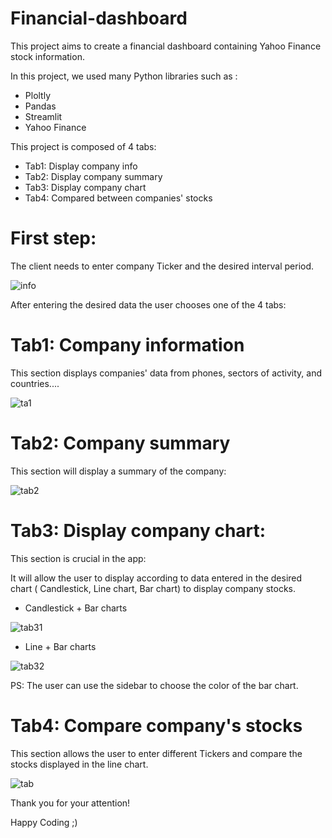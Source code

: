 # Financial-dashboard

This project aims to create a financial dashboard containing Yahoo Finance stock information.

In this project, we used many Python libraries such as :

+ Ploltly
+ Pandas
+ Streamlit
+ Yahoo Finance

This project is composed of 4 tabs:

* Tab1: Display company info
* Tab2: Display company summary
* Tab3: Display company chart
* Tab4: Compared between companies' stocks


# First step:
The client needs to enter company Ticker and the desired interval period.

![info](https://github.com/SkanderBahrini/Financial-dashboard/assets/74383561/b68919e6-7cf4-4d0a-92de-e830191a68f2)

After entering the desired data the user chooses one of the 4 tabs: 

# Tab1: Company information
This section displays companies' data from phones, sectors of activity, and countries....

![ta1](https://github.com/SkanderBahrini/Financial-dashboard/assets/74383561/3ad89eaf-f013-4877-ab8f-0b235c63f32c)

# Tab2: Company summary

This section will display a summary of the company:

![tab2](https://github.com/SkanderBahrini/Financial-dashboard/assets/74383561/ec333e09-b4aa-4e48-bade-4709ffa2c25d)

# Tab3: Display company chart:

This  section is crucial in the app:

It will allow the user to display according to data entered in the desired chart ( Candlestick, Line chart, Bar chart) to display company stocks.

+ Candlestick + Bar charts 

![tab31](https://github.com/SkanderBahrini/Financial-dashboard/assets/74383561/f01998f2-19bc-4199-b53d-7380c9287f4c)

+ Line + Bar charts
  
![tab32](https://github.com/SkanderBahrini/Financial-dashboard/assets/74383561/661c7a63-f013-4a88-99fb-8a0ff74c4d6e)

PS: The user can use the sidebar to choose the color of the bar chart.

# Tab4: Compare company's stocks

This section allows the user to enter different Tickers and compare the stocks displayed in the line chart.

![tab](https://github.com/SkanderBahrini/Financial-dashboard/assets/74383561/2158aefd-76a1-423a-ab97-951f02636a5e)



Thank you for your attention!

Happy Coding ;)












